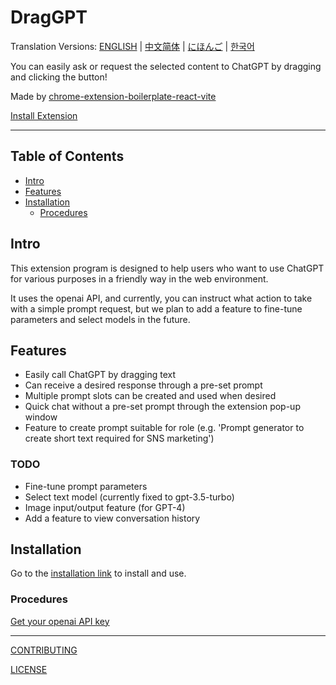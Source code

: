 # DragGPT

Translation Versions: [ENGLISH](./README.md) | [中文简体](./README.zh-CN.md) | [にほんご](./README.ja.md) | [한국어](./README.ko.md)

You can easily ask or request the selected content to ChatGPT by dragging and clicking the button!

Made by [chrome-extension-boilerplate-react-vite](https://github.com/Jonghakseo/chrome-extension-boilerplate-react-vite)

[Install Extension](chrome.google.com/webstore/detail/draggpt-easy-start-with-d/akgdgnhlglhelinkmnmiakgccdkghjbh)

---

## Table of Contents

- [Intro](#intro)
- [Features](#features)
- [Installation](#installation)
    - [Procedures](#procedures)

## Intro <a name="intro"></a>

This extension program is designed to help users who want to use ChatGPT for various purposes in a friendly way in the web environment.

It uses the openai API, and currently, you can instruct what action to take with a simple prompt request, but we plan to add a feature to fine-tune parameters and select models in the future.

## Features <a name="features"></a>
- Easily call ChatGPT by dragging text
- Can receive a desired response through a pre-set prompt
- Multiple prompt slots can be created and used when desired
- Quick chat without a pre-set prompt through the extension pop-up window
- Feature to create prompt suitable for role (e.g. 'Prompt generator to create short text required for SNS marketing')

### TODO
- Fine-tune prompt parameters
- Select text model (currently fixed to gpt-3.5-turbo)
- Image input/output feature (for GPT-4)
- Add a feature to view conversation history

## Installation <a name="installation"></a>

Go to the [installation link](https://chrome.google.com/webstore/detail/draggpt-easy-start-with-d/akgdgnhlglhelinkmnmiakgccdkghjbh) to install and use.

### Procedures <a name="procedures"></a>

[Get your openai API key](https://platform.openai.com/account/api-keys)

---

[CONTRIBUTING](./CONTRIBUTING.md)

[LICENSE](./LICENSE)
